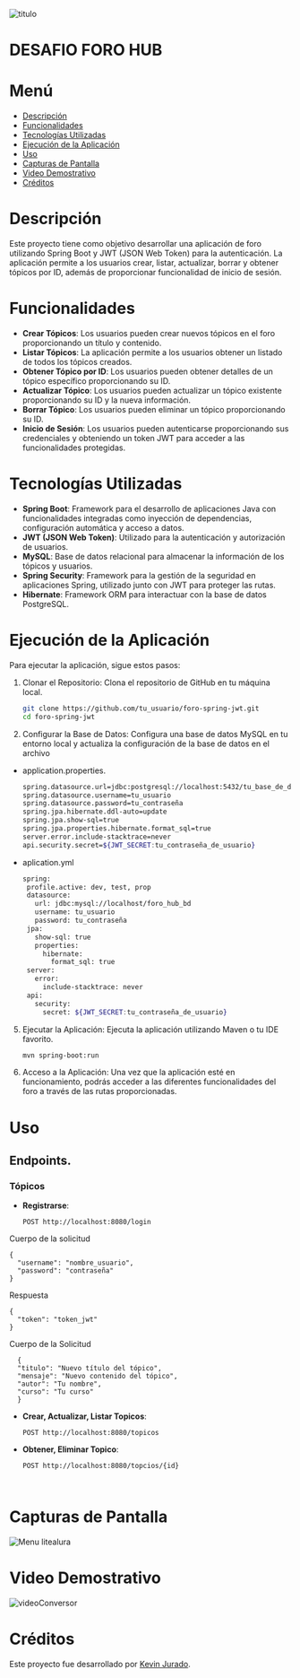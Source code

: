 ![titulo](https://github.com/user-attachments/assets/be072df3-e3c5-4ecc-aa35-f83cc8e9a08f)
# DESAFIO FORO HUB
# Menú 
- [Descripción](#descripción)
- [Funcionalidades](#funcionalidades)
- [Tecnologías Utilizadas](#tecnologías-utilizadas)
- [Ejecución de la Aplicación](#ejecución-de-la-aplicación)
- [Uso](#uso)
- [Capturas de Pantalla](#capturas-de-pantalla)
- [Video Demostrativo](#video-demostrativo)
- [Créditos](#créditos)

# Descripción

Este proyecto tiene como objetivo desarrollar una aplicación de foro utilizando Spring Boot y JWT (JSON Web Token) para la autenticación. La aplicación permite a los usuarios crear, listar, actualizar, borrar y obtener tópicos por ID, además de proporcionar funcionalidad de inicio de sesión.

# Funcionalidades

- **Crear Tópicos**: Los usuarios pueden crear nuevos tópicos en el foro proporcionando un título y contenido.
- **Listar Tópicos**: La aplicación permite a los usuarios obtener un listado de todos los tópicos creados.
- **Obtener Tópico por ID**: Los usuarios pueden obtener detalles de un tópico específico proporcionando su ID.
- **Actualizar Tópico**: Los usuarios pueden actualizar un tópico existente proporcionando su ID y la nueva información.
- **Borrar Tópico**: Los usuarios pueden eliminar un tópico proporcionando su ID.
- **Inicio de Sesión**: Los usuarios pueden autenticarse proporcionando sus credenciales y obteniendo un token JWT para acceder a las funcionalidades protegidas.

# Tecnologías Utilizadas

- **Spring Boot**: Framework para el desarrollo de aplicaciones Java con funcionalidades integradas como inyección de dependencias, configuración automática y acceso a datos.
- **JWT (JSON Web Token)**: Utilizado para la autenticación y autorización de usuarios.
- **MySQL**: Base de datos relacional para almacenar la información de los tópicos y usuarios.
- **Spring Security**: Framework para la gestión de la seguridad en aplicaciones Spring, utilizado junto con JWT para proteger las rutas.
- **Hibernate**: Framework ORM para interactuar con la base de datos PostgreSQL.

# Ejecución de la Aplicación

Para ejecutar la aplicación, sigue estos pasos:

1. Clonar el Repositorio: Clona el repositorio de GitHub en tu máquina local.
   
   ```bash
   git clone https://github.com/tu_usuario/foro-spring-jwt.git
   cd foro-spring-jwt

2. Configurar la Base de Datos: Configura una base de datos MySQL en tu entorno local y actualiza la configuración de la base de datos en el archivo
  - application.properties.
      ```bash
      spring.datasource.url=jdbc:postgresql://localhost:5432/tu_base_de_datos
      spring.datasource.username=tu_usuario
      spring.datasource.password=tu_contraseña
      spring.jpa.hibernate.ddl-auto=update
      spring.jpa.show-sql=true
      spring.jpa.properties.hibernate.format_sql=true
      server.error.include-stacktrace=never
      api.security.secret=${JWT_SECRET:tu_contraseña_de_usuario}
  - aplication.yml
   
     ```bash
     spring:
      profile.active: dev, test, prop
      datasource:
        url: jdbc:mysql://localhost/foro_hub_bd
        username: tu_usuario
        password: tu_contraseña
      jpa:
        show-sql: true
        properties:
          hibernate:
            format_sql: true
      server:
        error:
          include-stacktrace: never
      api:
        security:
          secret: ${JWT_SECRET:tu_contraseña_de_usuario}

5. Ejecutar la Aplicación: Ejecuta la aplicación utilizando Maven o tu IDE favorito.
   ```bash
   mvn spring-boot:run

6. Acceso a la Aplicación: Una vez que la aplicación esté en funcionamiento, podrás acceder a las diferentes funcionalidades del foro a través de las rutas proporcionadas.

# Uso
## Endpoints.

### Tópicos

- **Registrarse**:
  ```http
  POST http://localhost:8080/login

Cuerpo de la solicitud

    {
      "username": "nombre_usuario",
      "password": "contraseña"
    }

Respuesta

    {
      "token": "token_jwt"
    }

Cuerpo de la Solicitud

      {
      "titulo": "Nuevo título del tópico",
      "mensaje": "Nuevo contenido del tópico",
      "autor": "Tu nombre",
      "curso": "Tu curso"
      }
- **Crear, Actualizar, Listar Topicos**:
  ```http
  POST http://localhost:8080/topicos
- **Obtener, Eliminar Topico**:
  ```http
  POST http://localhost:8080/topcios/{id}



# Capturas de Pantalla

![Menu litealura](https://github.com/KevinJJurado/desafioLiteraturaSpring/assets/128235203/c48d070e-aef3-4eea-b56c-35e17850e297)


# Video Demostrativo
![videoConversor](https://github.com/KevinJJurado/desafioLiteraturaSpring/assets/128235203/abc41534-8a09-460a-99f3-1b860b681778)



# Créditos
Este proyecto fue desarrollado por [Kevin Jurado](https://github.com/KevinJJurado).
